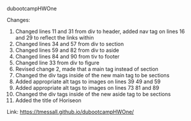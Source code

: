 dubootcampHWOne

Changes:
1. Changed lines 11 and 31 from div to header, added nav tag on lines 16 and 29 to reflect the links within
2. Changed lines 34 and 57 from div to section
3. Changed lines 59 and 82 from div to aside
4. Changed lines 84 and 90 from tiv to footer
5. Changed line 33 from div to figure
6. Revised change 2, made that a main tag instead of section
7. Changed the div tags inside of the new main tag to be sections
8. Added appropriate alt tags to images on lines 39 49 and 59
9. Added appropriate alt tags to images on lines 73 81 and 89
10. Changed the div tags inside of the new aside tag to be sections
11. Added the title of Horiseon

Link:
https://tmessall.github.io/dubootcampHWOne/